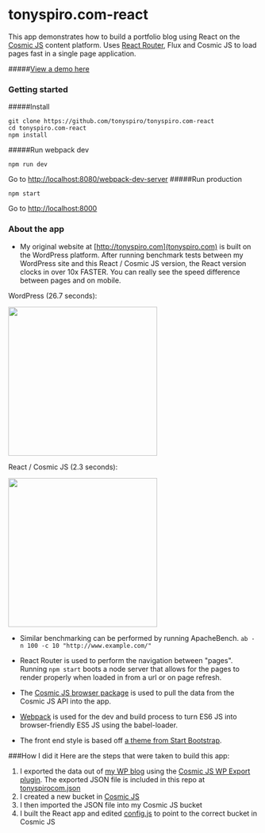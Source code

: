 # tonyspiro.com-react
This app demonstrates how to build a portfolio blog using React on the [Cosmic JS](https://cosmicjs.com) content platform.  Uses [React Router](https://github.com/rackt/react-router), Flux and Cosmic JS to load pages fast in a single page application.

#####[View a demo here](http://tonyspiro.com:8000/)

### Getting started

#####Install
```
git clone https://github.com/tonyspiro/tonyspiro.com-react
cd tonyspiro.com-react
npm install
```
#####Run webpack dev
```
npm run dev
```
Go to [http://localhost:8080/webpack-dev-server](http://localhost:8080/webpack-dev-server)
#####Run production
```
npm start
```
Go to [http://localhost:8000](http://localhost:8000)

### About the app
* My original website at [http://tonyspiro.com](tonyspiro.com) is built on the WordPress platform.  After running benchmark tests between my WordPress site and this React / Cosmic JS version, the React version clocks in over 10x FASTER.  You can really see the speed difference between pages and on mobile.

WordPress (26.7 seconds):

<img src="https://cosmicjs.com/uploads/98cbdb20-77b9-11e5-bea6-3f1da2fe3a09-Screen%20Shot%202015-10-21%20at%201.03.28%20AM.png" width="300">

React / Cosmic JS (2.3 seconds):

<img src="https://cosmicjs.com/uploads/98cdafe0-77b9-11e5-bea6-3f1da2fe3a09-Screen%20Shot%202015-10-21%20at%201.03.54%20AM.png" width="300">

* Similar benchmarking can be performed by running ApacheBench. ```ab -n 100 -c 10 "http://www.example.com/"```

* React Router is used to perform the navigation between "pages".  Running ```npm start``` boots a node server that allows for the pages to render properly when loaded in from a url or on page refresh.

* The [Cosmic JS browser package](https://github.com/cosmicjs/cosmicjs-browser) is used to pull the data from the Cosmic JS API into the app.

* [Webpack](https://webpack.github.io/) is used for the dev and build process to turn ES6 JS into browser-friendly ES5 JS using the babel-loader.  

* The front end style is based off [a theme from Start Bootstrap](http://startbootstrap.com/template-overviews/clean-blog/).

###How I did it
Here are the steps that were taken to build this app:

1. I exported the data out of [my WP blog](http://tonyspiro.com) using the [Cosmic JS WP Export plugin](https://github.com/cosmicjs/cosmicjs-wp-export).  The exported JSON file is included in this repo at  [tonyspirocom.json](https://github.com/tonyspiro/tonyspiro.com-react/blob/master/tonyspirocom.json)
2. I created a new bucket in [Cosmic JS](https://cosmicjs.com)
3. I then imported the JSON file into my Cosmic JS bucket
4. I built the React app and edited [config.js](https://github.com/tonyspiro/tonyspiro.com-react/blob/master/config.js) to point to the correct bucket in Cosmic JS
